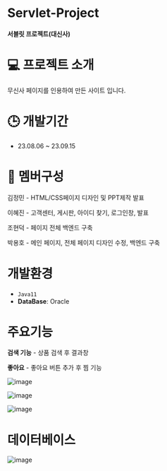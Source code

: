 # Servlet-Project

#### 서블릿 프로젝트(대신사)

# 💻 프로젝트 소개
무신사 페이지를 인용하여 만든 사이트 입니다.

# 🕒 개발기간
* 23.08.06 ~ 23.09.15

# 👥 멤버구성
김정민 - HTML/CSS페이지 디자인 및 PPT제작 발표

이혜진 - 고객센터, 게시판, 아이디 찾기, 로그인창, 발표

조현덕 - 페이지 전체 백엔드 구축

박용호 - 메인 페이지, 전체 페이지 디자인 수정, 백엔드 구축

# 개발환경
* `Java11`
* **DataBase**: Oracle

# 주요기능
**검색 기능** - 상품 검색 후 결과창 

**좋아요** - 좋아요 버튼 추가 후 찜 기능 

![image](https://github.com/Hyedding/Servlet_Dss/assets/155518059/33ba7d71-407a-4a37-8609-c70ff3b6312d)

![image](https://github.com/Hyedding/Servlet_Dss/assets/155518059/b0c23e60-d975-4585-9441-d97f91250441)

![image](https://github.com/Hyedding/Servlet_Dss/assets/155518059/46116c27-5457-4cdd-8867-d806a2c94146)


# 데이터베이스

![image](https://github.com/Hyedding/Servlet_Dss/assets/155518059/7f326ecb-d320-4c11-980b-eac393e5de2f)

